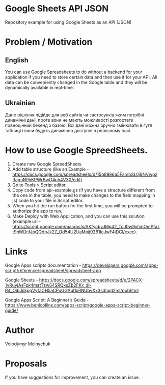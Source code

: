 # Google Sheets API JSON
Repository example for using Google Sheets as an API (JSON)

# Problem / Motivation
English
-
You can use Google Spreadsheets to do without a backend for your application if you need to store certain data and then use it for your API. All data can be conveniently changed in the Google table and they will be dynamically available in real-time.

Ukrainian
-
Дане рішення підійде для веб сайтів чи застосунків яким потрібні динамічні дані, проте вони не мають можливості розгортати повноцінний бекенд з базою. Всі дані можна зручно змінювати в гугл таблиці і вони будуть динамічно доступні в реальному часі. 

# How to use Google SpreedSheets.
1. Create new Google SpreedSheets.
2. Add table structure (like an Example - https://docs.google.com/spreadsheets/d/15q8896q5FambSL0j9NVwpzRagoN9hKPWrBwO4ph4V30/edit).
3. Go to Tools > Script editor.
4. Copy code from api-example.gs (if you have a structure different from the one in the table, you need to make changes to the field mapping in js) code to your file in Script editor.
5. When you hit the run button for the first time, you will be prompted to authorize the app to run.
6. Make Deploy with Web Application, and you can use this solution (example url - https://script.google.com/macros/s/AKfycbyJMp42_TcJ0w9vhmOmPfazt9nWDnfJpQQdpJk2Z_Dd54U2UaMoij9261IcJwF4iDCl/exec).

# Links

Google Apps scripts documentation - https://developers.google.com/apps-script/reference/spreadsheet/spreadsheet-app

Google Sheets - https://docs.google.com/spreadsheets/d/e/2PACX-1vRuyjAsFpk4matTzw64SRQxsZb2FKx_dl-R4_OibJdkpgVyfaCH5aCPuGGAul1xRNUbvXx3sdhqd2ml/pubhtml

Google Apps Script: A Beginner’s Guide - https://www.benlcollins.com/apps-script/google-apps-script-beginner-guide/

# Author
Volodymyr Melnychuk

# Proposals
If you have suggestions for improvement, you can create an issue.

